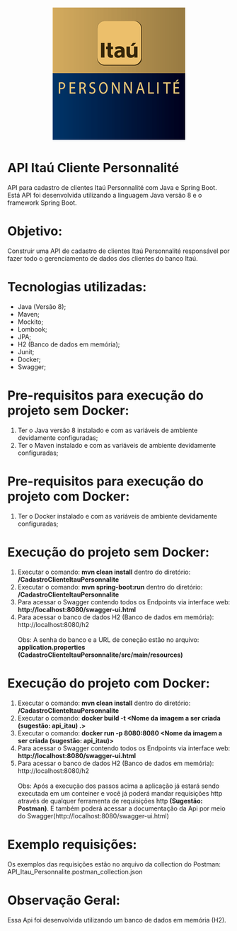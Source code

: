 <h1 align="center">
    <img alt="ItauPersonnalite" title="#ItauPersonnalite" src="./logo_itau_personnalite.png" />
</h1>


# API Itaú Cliente Personnalité
API para cadastro de clientes Itaú Personnalité com Java e Spring Boot. Está API foi desenvolvida utilizando a linguagem Java versão 8 e o framework Spring Boot.

# Objetivo:
Construir uma API de cadastro de clientes Itaú Personnalité responsável por fazer todo o gerenciamento de dados dos clientes do banco Itaú.

# Tecnologias utilizadas: 
* Java (Versão 8); 
* Maven;
* Mockito;
* Lombook;
* JPA;
* H2 (Banco de dados em memória);
* Junit;
* Docker;
* Swagger;

# Pre-requisitos para execução do projeto sem Docker:
1. Ter o Java versão 8 instalado e com as variáveis de ambiente devidamente configuradas;
2. Ter o Maven instalado e com as variáveis de ambiente devidamente configuradas;

# Pre-requisitos para execução do projeto com Docker:
1. Ter o Docker instalado e com as variáveis de ambiente devidamente configuradas;

# Execução do projeto sem Docker:
1. Executar o comando: <b>mvn clean install</b> dentro do diretório: <b>/CadastroClienteItauPersonnalite</b>
2. Executar o comando: <b>mvn spring-boot:run</b> dentro do diretório: <b>/CadastroClienteItauPersonnalite</b>
3. Para acessar o Swagger contendo todos os Endpoints via interface web: <b>http://localhost:8080/swagger-ui.html</b>
4. Para acessar o banco de dados H2 (Banco de dados em memória): http://localhost:8080/h2
<br></br>
Obs: A senha do banco e a URL de coneção estão no arquivo: <b>application.properties (CadastroClienteItauPersonnalite/src/main/resources)</b>

# Execução do projeto com Docker:
1. Executar o comando: <b>mvn clean install</b> dentro do diretório: <b>/CadastroClienteItauPersonnalite</b>
2. Executar o comando: <b>docker build -t <Nome da imagem a ser criada (sugestão: api_itau) .></b>
3. Executar o comando: <b>docker run -p 8080:8080 <Nome da imagem a ser criada (sugestão: api_itau)></b>
4. Para acessar o Swagger contendo todos os Endpoints via interface web: <b>http://localhost:8080/swagger-ui.html</b>
5. Para acessar o banco de dados H2 (Banco de dados em memória): http://localhost:8080/h2
<br></br>
Obs: Após a execução dos passos acima a aplicação já estará sendo executada em um conteiner e você já poderá mandar requisições http através de qualquer
ferramenta de requisições http <b>(Sugestão: Postman)</b>. E também poderá acessar a documentação da Api por meio do Swagger(http://localhost:8080/swagger-ui.html)

# Exemplo requisições:
Os exemplos das requisições estão no arquivo da collection do Postman: API_Itau_Personnalite.postman_collection.json

# Observação Geral:
Essa Api foi desenvolvida utilizando um banco de dados em memória (H2).

